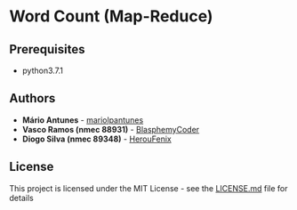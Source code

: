 # Word Count (Map-Reduce)

## Prerequisites
* python3.7.1

## Authors

* **Mário Antunes** - [mariolpantunes](https://github.com/mariolpantunes)
* **Vasco Ramos (nmec  88931)** - [BlasphemyCoder](https://github.com/BlasphemyCoder)
* **Diogo Silva (nmec 89348)** - [HerouFenix](https://github.com/HerouFenix)

## License

This project is licensed under the MIT License - see the [LICENSE.md](LICENSE.md) file for details
